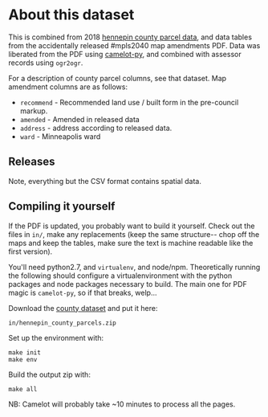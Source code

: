 # About this dataset

This is combined from 2018 [hennepin county parcel data][hennparcels], and
data tables from the accidentally released #mpls2040 map amendments PDF. Data
was liberated from the PDF using [camelot-py][camelot], and combined with assessor
records using `ogr2ogr`. 

For a description of county parcel columns, see that dataset. Map amendment columns are as follows:

 * `recommend` - Recommended land use / built form in the pre-council markup.
 * `amended` - Amended in released data
 * `address` - address according to released data.
 * `ward` - Minneapolis ward

  [hennparcels]: https://www.arcgis.com/home/item.html?id=7975aabf6e1e42998a40a4b085ffefdf
  [camelot]: https://camelot-py.readthedocs.io/en/master/

## Releases

Note, everything but the CSV format contains spatial data.

## Compiling it yourself

If the PDF is updated, you probably want to build it yourself. Check out
the files in `in/`, make any replacements (keep the same structure-- chop
off the maps and keep the tables, make sure the text is machine readable
like the first version).

You'll need python2.7, and `virtualenv`, and node/npm. Theoretically running
the following should configure a virtualenvironment with the python packages
and node packages necessary to build. The main one for PDF magic is
`camelot-py`, so if that breaks, welp...


Download the [county dataset][hennparcels] and put it here:

    in/hennepin_county_parcels.zip

Set up the environment with: 

    make init
    make env

Build the output zip with:

    make all

NB: Camelot will probably take ~10 minutes to process all the pages.
